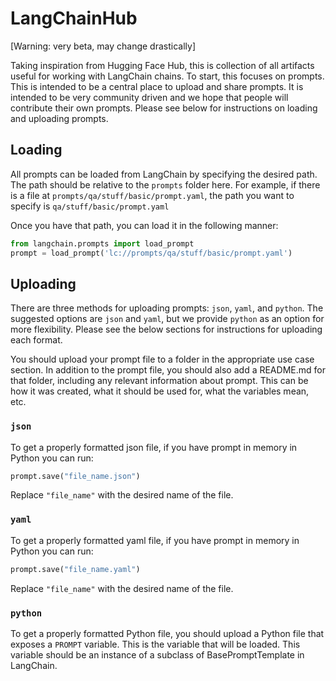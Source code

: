 # LangChainHub

[Warning: very beta, may change drastically]

Taking inspiration from Hugging Face Hub, this is collection of all artifacts useful for working with LangChain chains.
To start, this focuses on prompts.
This is intended to be a central place to upload and share prompts.
It is intended to be very community driven and we hope that people will contribute their own prompts.
Please see below for instructions on loading and uploading prompts.

## Loading

All prompts can be loaded from LangChain by specifying the desired path.
The path should be relative to the `prompts` folder here.
For example, if there is a file at `prompts/qa/stuff/basic/prompt.yaml`, the path you want to specify is `qa/stuff/basic/prompt.yaml`

Once you have that path, you can load it in the following manner:

```python
from langchain.prompts import load_prompt
prompt = load_prompt('lc://prompts/qa/stuff/basic/prompt.yaml')
```

## Uploading

There are three methods for uploading prompts: `json`, `yaml`, and `python`.
The suggested options are `json` and `yaml`, but we provide `python` as an option for more flexibility.
Please see the below sections for instructions for uploading each format.

You should upload your prompt file to a folder in the appropriate use case section.
In addition to the prompt file, you should also add a README.md for that folder, including any relevant information about prompt.
This can be how it was created, what it should be used for, what the variables mean, etc.

### `json`
To get a properly formatted json file, if you have prompt in memory in Python you can run:
```python
prompt.save("file_name.json")
```

Replace `"file_name"` with the desired name of the file.

### `yaml`
To get a properly formatted yaml file, if you have prompt in memory in Python you can run:
```python
prompt.save("file_name.yaml")
```

Replace `"file_name"` with the desired name of the file.


### `python`
To get a properly formatted Python file, you should upload a Python file that exposes a `PROMPT` variable.
This is the variable that will be loaded.
This variable should be an instance of a subclass of BasePromptTemplate in LangChain.
